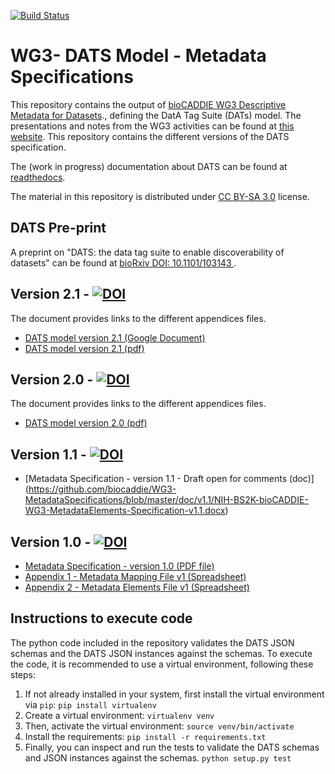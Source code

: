 [![Build Status](https://travis-ci.org/biocaddie/WG3-MetadataSpecifications.svg?branch=master)](https://travis-ci.org/biocaddie/WG3-MetadataSpecifications/)

# WG3- DATS Model - Metadata Specifications
This repository contains the output of [bioCADDIE WG3 Descriptive Metadata for Datasets](https://biocaddie.org/group/working-group/working-group-3-descriptive-metadata-datasets)., defining the DatA Tag Suite (DATs) model.
The presentations and notes from the WG3 activities can be found at [this website](https://biocaddie.org/workgroup-3-group-links). This repository contains the different versions of the DATS specification.

The (work in progress) documentation about DATS can be found at [readthedocs](http://wg3-metadataspecifications.readthedocs.io).

The material in this repository is distributed under [CC BY-SA 3.0](http://creativecommons.org/licenses/by-sa/3.0/) license.

## DATS Pre-print

A preprint on "DATS: the data tag suite to enable discoverability of datasets" can be found at [bioRxiv DOI: 10.1101/103143 ](https://doi.org/10.1101/103143).

## Version 2.1 - [![DOI](https://zenodo.org/badge/doi/10.5281/zenodo.62024.svg)](http://dx.doi.org/10.5281/zenodo.62024)

The document provides links to the different appendices files.

* [DATS model version 2.1 (Google Document)](https://docs.google.com/document/d/1hVcYRleE6-dFfn7qbF9Bv1Ohs1kTF6a8OwWUvoZlDto/edit?usp=sharing)
* [DATS model version 2.1 (pdf)](https://github.com/biocaddie/WG3-MetadataSpecifications/blob/master/doc/v2.1/DataMedDATSspecificationv2.1-NIH-BD2KbioCADDIE.pdf)



## Version 2.0 - [![DOI](https://zenodo.org/badge/doi/10.5281/zenodo.54010.svg)](http://dx.doi.org/10.5281/zenodo.54010)

The document provides links to the different appendices files.

* [DATS model version 2.0 (pdf)](https://github.com/biocaddie/WG3-MetadataSpecifications/blob/master/doc/v2.0/DataMedDATSspecificationv2-NIHDB2KbioCADDIE.pdf)

## Version 1.1 - [![DOI](https://zenodo.org/badge/doi/10.5281/zenodo.53078.svg)](http://dx.doi.org/10.5281/zenodo.53078)


* [Metadata Specification - version 1.1 - Draft open for comments (doc)] (https://github.com/biocaddie/WG3-MetadataSpecifications/blob/master/doc/v1.1/NIH-BS2K-bioCADDIE-WG3-MetadataElements-Specification-v1.1.docx) 

## Version 1.0 - [![DOI](https://zenodo.org/badge/doi/10.5281/zenodo.28019.svg)](http://dx.doi.org/10.5281/zenodo.28019)


* [Metadata Specification - version 1.0 (PDF file)](https://github.com/biocaddie/WG3-MetadataSpecifications/blob/master/doc/v1.0/WG3MetadataSpecificationv1-NIH-BD2K-bioCADDIE-DataDiscoveryIndex.pdf)
* [Appendix 1 - Metadata Mapping File v1 (Spreadsheet)](https://github.com/biocaddie/WG3-MetadataSpecifications/blob/master/doc/v1.0/AppendixI-WG3MetadataMappingFilev1-NIH-BD2K-bioCADDIE-DataDiscoveryIndex.xlsx)
* [Appendix 2 - Metadata Elements File v1 (Spreadsheet)](https://github.com/biocaddie/WG3-MetadataSpecifications/blob/master/doc/v1.0/AppendixII-WG3MetadataElementsFilev1-NIH-BD2K-bioCADDIE-DataDiscoveryIndex.xlsx)

## Instructions to execute code

The python code included in the repository validates the DATS JSON schemas and the DATS JSON instances against the schemas.
To execute the code, it is recommended to use a virtual environment, following these steps:

1. If not already installed in your system, first install the virtual environment via `pip`:
   `pip install virtualenv`
2. Create a virtual environment:
   `virtualenv venv`
3. Then, activate the virtual environment:
  `source venv/bin/activate`
4. Install the requirements:
  `pip install -r requirements.txt`
5. Finally, you can inspect and run the tests to validate the DATS schemas and JSON instances against the schemas.
   `python setup.py test`








